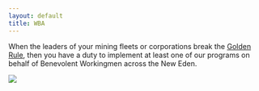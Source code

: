 ```yaml
---
layout: default
title: WBA
---
```


<p class="message">
  When the leaders of your mining fleets or corporations break the <a href="https://en.wikipedia.org/wiki/Golden_Rule">Golden Rule</a>, then you have a duty to implement at least one of our programs on behalf of Benevolent Workingmen across the New Eden.
</p>

<img src='{{ site.baseurl }}/public/wba.png'>